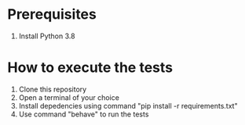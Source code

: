 # Prerequisites
1. Install Python 3.8

# How to execute the tests
1. Clone this repository
2. Open a terminal of your choice
3. Install depedencies using command "pip install -r requirements.txt"
4. Use command "behave" to run the tests
